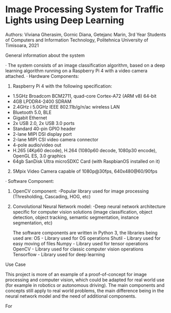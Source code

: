 # Image Processing System for Traffic Lights using Deep Learning

Authors:  Viviana Gherasim, Gornic Diana, Getejanc Marin,
            3rd Year Students of Computers and Information Technology, Politehnica University of Timisoara, 2021 

General information about the system
 
·      The system consists of an image classification algorithm, based on a deep learning algorithm running on a Raspberry Pi 4 with a video camera attached.
·      Hardware Components:
1.	 Raspberry Pi 4 with the following specification:
- 1.5GHz Broadcom BCM2711, quad-core Cortex-A72 (ARM v8) 64-bit
- 4GB LPDDR4-2400 SDRAM
- 2.4GHz i 5.0GHz IEEE 802.11b/g/n/ac wireless LAN
- Bluetooth 5.0, BLE
- Gigabit Ethernet
- 2x USB 2.0, 2x USB 3.0 ports
- Standard 40-pin GPIO header
- 2-lane MIPI DSI display port
- 2-lane MIPI CSI video camera connector
- 4-pole audio/video out
- H.265 (4Kp60 decode), H.264 (1080p60 decode, 1080p30 encode), OpenGL ES, 3.0 graphics
- 64gb SanDisk Ultra microSDXC Card (with RaspbianOS installed on it)
2.	5Mpix Video Camera capable of 1080p@30fps, 640x480@60/90fps
 
 
·      Software Component:
1.	OpenCV component:
-Popular library used for image processing (Thresholding, Cascading, HOG, etc)
2.	Convolutional Neural Network model:
-Deep neural network architecture specific for computer vision solutions (image classification, object detection, object tracking, semantic segmentation, instance segmentation, etc)
 
	The software components are written in Python 3, the libraries being used are:
OS - Library used for OS operations
Shutil - Library used for easy moving of files
Numpy - Library used for tensor operations
OpenCV - Library used for classic computer vision operations
 Tensorflow - Library used for deep learning

Use Case
 
This project is more of an example of a proof-of-concept for image processing and computer vision, which could be adapted for real world use (for example in robotics or autonomous driving). The main components and concepts still apply to real world problems, the main difference being in the neural network model and the need of additional components.


For
